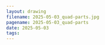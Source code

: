 ```yaml
---
layout: drawing
filename: 2025-05-03_quad-parts.jpg
pagename: 2025-05-03_quad-parts
date: 2025-05-03
tags:
---
```

